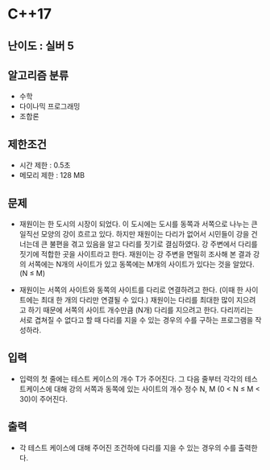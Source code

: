 # C++17

## 난이도 : 실버 5

## 알고리즘 분류
  - 수학
  - 다이나믹 프로그래밍
  - 조합론

## 제한조건
  - 시간 제한 : 0.5초
  - 메모리 제한 : 128 MB

## 문제
  - 재원이는 한 도시의 시장이 되었다. 이 도시에는 도시를 동쪽과 서쪽으로 나누는 큰 일직선 모양의 강이 흐르고 있다. 하지만 재원이는 다리가 없어서 시민들이 강을 건너는데 큰 불편을 겪고 있음을 알고 다리를 짓기로 결심하였다. 강 주변에서 다리를 짓기에 적합한 곳을 사이트라고 한다. 재원이는 강 주변을 면밀히 조사해 본 결과 강의 서쪽에는 N개의 사이트가 있고 동쪽에는 M개의 사이트가 있다는 것을 알았다. (N ≤ M)

  - 재원이는 서쪽의 사이트와 동쪽의 사이트를 다리로 연결하려고 한다. (이때 한 사이트에는 최대 한 개의 다리만 연결될 수 있다.) 재원이는 다리를 최대한 많이 지으려고 하기 때문에 서쪽의 사이트 개수만큼 (N개) 다리를 지으려고 한다. 다리끼리는 서로 겹쳐질 수 없다고 할 때 다리를 지을 수 있는 경우의 수를 구하는 프로그램을 작성하라.

## 입력
  - 입력의 첫 줄에는 테스트 케이스의 개수 T가 주어진다. 그 다음 줄부터 각각의 테스트케이스에 대해 강의 서쪽과 동쪽에 있는 사이트의 개수 정수 N, M (0 < N ≤ M < 30)이 주어진다.

## 출력
  - 각 테스트 케이스에 대해 주어진 조건하에 다리를 지을 수 있는 경우의 수를 출력한다.

